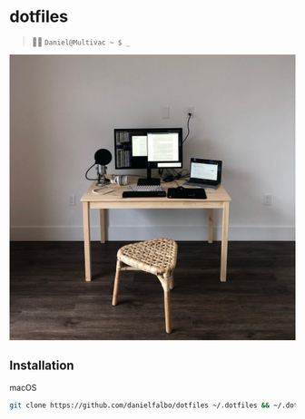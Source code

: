 # dotfiles

> 👨‍💻 `Daniel@Multivac ~ $ _`

![geohotz](./geohotz.jpg)

## Installation

macOS

```bash
git clone https://github.com/danielfalbo/dotfiles ~/.dotfiles && ~/.dotfiles/install.sh
```
